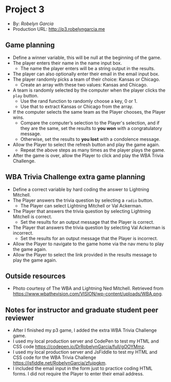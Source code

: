 # Project 3
+ By: *Robelyn Garcia*
+ Production URL: <http://p3.robelyngarcia.me>

## Game planning
* Define a winner variable, this will be null at the beginning of the game.
* The player enters their name in the name input box.
     * The name the player enters will be a string output in the results.
* The player can also optionally enter their email in the email input box.
* The player randomly picks a team of their choice: Kansas or Chicago.
     * Create an array with these two values: Kansas and Chicago.
* A team is randomly selected by the computer when the player clicks the `play` button.
     * Use the rand function to randomly choose a key, 0 or 1.
     * Use that to extract Kansas or Chicago from the array.
* If the computer selects the same team as the Player chooses, the Player wins.
     * Compare the computer’s selection to the Player's selection, and if they are the same, set the results to **you won** with a congratulatory message.
     * Otherwise, set the results to **you lost** with a condolence message.
* Allow the Player to select the refresh button and play the game again.
     * Repeat the above steps as many times as the player plays the game.
* After the game is over, allow the Player to click and play the WBA Trivia Challenge.

## WBA Trivia Challenge extra game planning
* Define a correct variable by hard coding the answer to Lightning Mitchell.
* The Player answers the trivia question by selecting a `radio` button.
     * The Player can select Lightning Mitchell or Val Ackerman.
* The Player that answers the trivia question by selecting Lightning Mitchell is correct.
     * Set the results for an output message that the Player is correct.
* The Player that answers the trivia question by selecting Val Ackerman is incorrect.
     * Set the results for an output message that the Player is incorrect.
* Allow the Player to navigate to the game home via the nav menu to play the game again.
* Allow the Player to select the link provided in the results message to play the game again.

## Outside resources
+ Photo courtesy of The WBA and Lightning Ned Mitchell. Retrieved from <https://www.wbathevision.com/VISION/wp-content/uploads/WBA.png>. 

## Notes for instructor and graduate student peer reviewer
+ After I finished my p3 game, I added the extra WBA Trivia Challenge game.
+ I used my local production server and CodePen to test my HTML and CSS code
<https://codepen.io/DrRobelynGarcia/full/gOOYMmz>.
+ I used my local production server and JsFiddle to test my HTML and CSS code for the WBA Trivia Challenge <https://jsfiddle.net/RobelynGarcia/zfujpgkm>.
+ I included the email input in the form just to practice coding HTML forms. I did not require the Player to enter their email address.
